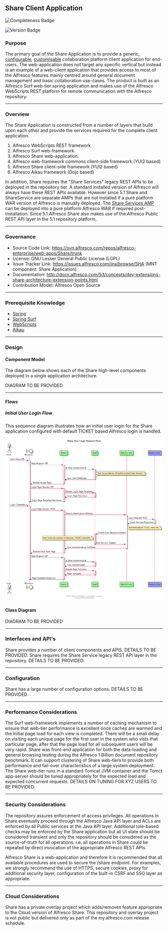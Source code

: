 ## Share Client Application

![Completeness Badge](https://img.shields.io/badge/Document_Level-Complete-green.svg?style=flat-square)

![Version Badge](https://img.shields.io/badge/Version-5.2-orange.svg?style=flat-square)

### Purpose

The primary goal of the Share Application is to provide a generic, [configurable](http://docs.alfresco.com/5.1/concepts/share-configuring-intro.html), [customisable](http://docs.alfresco.com/5.1/concepts/dev-extensions-share.html) collaboration platform client application for end-users. The web-application does not target any specific vertical but instead is an example of a web-client application that provides access to most of the Alfresco features mainly centred around general document management and basic collaboration use-cases. The product is built as an Alfresco Surf web-tier spring application and makes use of the Alfresco WebScripts REST platform for remote communication with the Alfresco repository.

*** 

### Overview

The Share Application is constructed from a number of layers that build upon each other and provide the services required for the complete client application.

1. Alfresco WebScripts REST framework.
2. Alfresco Surf web-framework.
3. Alfresco Share web-application.
4. Alfresco web-framework commons client-side framework (YUI2 based)
5. Alfresco Share client-side framework (YUI2 based)
6. Alfresco Aikau framework (Dojo based)

In addition, Share requires the "Share Services" legacy REST APIs to be deployed in the repository tier. A standard installed version of Alfresco will always have these REST APIs available. However since 5.1 Share and ShareService are separate AMPs that are not installed if a pure platform WAR version of Alfresco is manually deployed. The [Share Services AMP](http://docs.alfresco.com/5.1/tasks/simpleinstall-enterprise-lin-share.html) can be deployed into a pure platform Alfresco WAR if required post-installation. Since 5.1 Alfresco Share also makes use of the Alfresco Public REST API layer in the 5.1 repository platform.

*** 
### Governance

* Source Code Link: https://svn.alfresco.com/repos/alfresco-enterprise/web-apps/Share/trunk
* License: GNU Lesser General Public License (LGPL)
* Issue Tracker Link: https://issues.alfresco.com/jira/browse/SHA (MNT component: Share Application)
* Documentation: http://docs.alfresco.com/5.1/concepts/dev-extensions-share-architecture-extension-points.html
* Contribution Model: Alfresco Open Source

*** 
### Prerequisite Knowledge

* [Spring](https://spring.io/)
* [Spring Surf](http://docs.alfresco.com/5.1/concepts/surf-fwork-intro.html)
* [WebScripts](http://docs.alfresco.com/5.1/concepts/dev-extensions-share-surf-web-scripts.html)
* [Aikau](http://docs.alfresco.com/5.1/concepts/aikau-intro.html)

*** 

### Design

#### Component Model

The diagram below shows each of the Share high-level components deployed in a single application architecture.

DIAGRAM TO BE PROVIDED
*** 

#### Flows

##### Initial User Login Flow

This sequence diagram illustrates how an initial user login for the Share application configured with default TICKET based Alfresco login is handled.

![Login Sequence](./resource/sequence/client-login-sequence.png)

#### Class Diagram

DIAGRAM TO BE PROVIDED
*** 

### Interfaces and API's

Share provides a number of client components and APIS. DETAILS TO BE PROVIDED.
Share requires the Share Service legacy REST API layer in the repository. DETAILS TO BE PROVIDED.

*** 

### Configuration

Share has a large number of configuration options. DETAILS TO BE PROVIDED.

*** 

### Performance Considerations

The Surf web-framework implements a number of caching mechanism to ensure that web-tier performance is excellent once caches are warmed and the initial page load for each view is completed. There will be a small delay on visiting each unique page for the first user in the system who vists that particular page, after that the page load for all subsequent users will be very rapid. Share was front-end application for both the data-loading and general browsing testing during the Alfresco 1 Billion document repository benchmark. It can support clustering of Share web-tiers to provide both performance and fail-over characteristics of a large system deployment. The Share web-tier runs in a standard Tomcat JVM container and the Tomct app-server should be tuned appropriately for the expected load and expected concurrent requests.
DETAILS ON TUNING FOR XYZ USERS TO BE PROVIDED.

*** 

### Security Considerations

The repository assures enforcement of access privileges. All operations in Share eventually proceed through the Alfresco Java API layer and ACLs are enforced by all Public services at the Java API layer. Additional role-based checks may be enforced by the Share application but all UI state should be considered transient and only the repository should be considered as the source-of-truth for all operations. i.e. all operations in Share could be repeated by direct invocation of the appropriate Alfresco REST APIs.

Alfresco Share is a web-application and therefore it is recommended that all available procedures are used to secure the /share endpoint. For examples, we strongly recommend the use of HTTPS, secure cookies, proxy for additional security layer, configuration of the built-in CSRF and SSO layer as appropriate.

*** 

### Cloud Considerations

Share has a private overlay project which adds/removes feature appropriate to the Cloud version of Alfresco Share. This repository and overlay project is not public but delivered only as part of the my.alfresco.com release schedule. 

